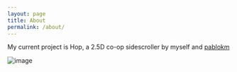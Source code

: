 ```yaml
---
layout: page
title: About
permalink: /about/
---
```


My current project is Hop, a 2.5D co-op sidescroller by myself and [pablokm](http://pablokm.tumblr.com/)

![image](http://68.media.tumblr.com/d11c1d1f445515d50e3f9f92ce662c98/tumblr_inline_ock810KS0U1rfowrb_500.jpg)


